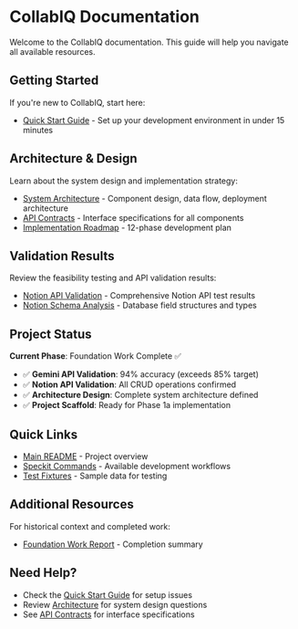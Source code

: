 # CollabIQ Documentation

Welcome to the CollabIQ documentation. This guide will help you navigate all available resources.

## Getting Started

If you're new to CollabIQ, start here:

- [Quick Start Guide](setup/quickstart.md) - Set up your development environment in under 15 minutes

## Architecture & Design

Learn about the system design and implementation strategy:

- [System Architecture](architecture/ARCHITECTURE.md) - Component design, data flow, deployment architecture
- [API Contracts](architecture/API_CONTRACTS.md) - Interface specifications for all components
- [Implementation Roadmap](architecture/IMPLEMENTATION_ROADMAP.md) - 12-phase development plan

## Validation Results

Review the feasibility testing and API validation results:

- [Notion API Validation](validation/NOTION_API_VALIDATION.md) - Comprehensive Notion API test results
- [Notion Schema Analysis](validation/NOTION_SCHEMA_ANALYSIS.md) - Database field structures and types

## Project Status

**Current Phase**: Foundation Work Complete ✅

- ✅ **Gemini API Validation**: 94% accuracy (exceeds 85% target)
- ✅ **Notion API Validation**: All CRUD operations confirmed
- ✅ **Architecture Design**: Complete system architecture defined
- ✅ **Project Scaffold**: Ready for Phase 1a implementation

## Quick Links

- [Main README](../README.md) - Project overview
- [Speckit Commands](../.claude/commands/) - Available development workflows
- [Test Fixtures](../tests/fixtures/) - Sample data for testing

## Additional Resources

For historical context and completed work:
- [Foundation Work Report](../specs/001-feasibility-architecture/FOUNDATION_WORK_REPORT.md) - Completion summary

## Need Help?

- Check the [Quick Start Guide](setup/quickstart.md) for setup issues
- Review [Architecture](architecture/ARCHITECTURE.md) for system design questions
- See [API Contracts](architecture/API_CONTRACTS.md) for interface specifications
